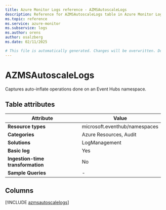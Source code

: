 ```yaml
---
title: Azure Monitor Logs reference - AZMSAutoscaleLogs
description: Reference for AZMSAutoscaleLogs table in Azure Monitor Logs.
ms.topic: reference
ms.service: azure-monitor
ms.subservice: logs
ms.author: orens
author: osalzberg
ms.date: 02/11/2025

# This file is automatically generated. Changes will be overwritten. Do not change this file directly.
---
```


# AZMSAutoscaleLogs

Captures auto-inflate operations done on an Event Hubs namespace.


## Table attributes

|Attribute|Value|
|---|---|
|**Resource types**|microsoft.eventhub/namespaces|
|**Categories**|Azure Resources, Audit|
|**Solutions**| LogManagement|
|**Basic log**|Yes|
|**Ingestion-time transformation**|No|
|**Sample Queries**|-|



## Columns
  
[!INCLUDE [azmsautoscalelogs](~/reusable-content/ce-skilling/azure/includes/azure-monitor/reference/tables/azmsautoscalelogs-include.md)]
